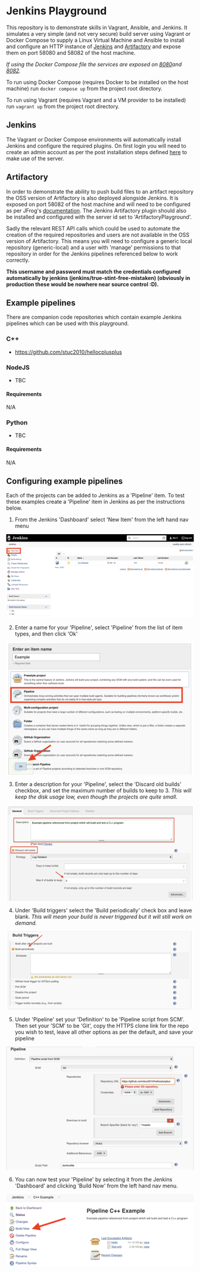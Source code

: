 # Jenkins Playground
This repository is to demonstrate skills in Vagrant, Ansible, and Jenkins. It simulates a very simple (and not very secure) build server using Vagrant or Docker Compose to supply a Linux Virtual Machine and Ansible to install and configure an HTTP instance of [Jenkins](http://localhost:58080) and [Artifactory](http://localhost:58082/ui/) and expose them on port 58080 and 58082 of the host machine.

*If using the Docker Compose file the services are exposed on [8080](http://localhost:8080)and [8082](http://localhost:58082/ui/).*

To run using Docker Compose (requires Docker to be installed on the host machine) run `docker compose up` from the project root directory.

To run using Vagrant (requires Vagrant and a VM provider to be installed) run `vagrant up` from the project root directory.

## Jenkins
The Vagrant or Docker Compose environments will automatically install Jenkins and configure the required plugins. On first login you will need to create an admin account as per the post installation steps defined [here](https://www.jenkins.io/doc/book/installing/#setup-wizard) to make use of the server.

## Artifactory
In order to demonstrate the ability to push build files to an artifact repository the OSS version of Artifactory is also deployed alongside Jenkins. It is exposed on port 58082 of the host machine and will need to be configured as per JFrog's [documentation](https://www.jfrog.com/confluence/display/JFROG/Installing+Artifactory#InstallingArtifactory-Post-InstallSteps). The Jenkins Artifactory plugin should also be installed and configured with the server id set to 'ArtifactoryPlayground'.

Sadly the relevant REST API calls which could be used to automate the creation of the required repositories and users are not available in the OSS version of Artifactory. This means you will need to configure a generic local repository (generic-local) and a user with 'manage' permissions to that repository in order for the Jenkins pipelines referenced below to work correctly. 

**This username and password must match the credentials configured automatically by jenkins (jenkins/true-stint-free-mistaken) (obviously in production these would be nowhere near source control :D).**

## Example pipelines
There are companion code repositories which contain example Jenkins pipelines which can be used with this playground.

### C++ 
* https://github.com/stuc2010/hellocplusplus

### NodeJS
* TBC

#### Requirements
N/A

### Python
* TBC

#### Requirements
N/A

## Configuring example pipelines
Each of the projects can be added to Jenkins as a 'Pipeline' item. To test these examples create a 'Pipeline' item in Jenkins as per the instructions below.

1. From the Jenkins 'Dashboard' select 'New Item' from the left hand nav menu

![](images/jenkins-new-item.png)

2. Enter a name for your 'Pipeline', select 'Pipeline' from the list of item types, and then click 'Ok'

![](images/new-item-setup.png)

3. Enter a description for your 'Pipeline', select the 'Discard old builds' checkbox, and set the maximum number of builds to keep to 3. *This will keep the disk usage low, even though the projects are quite small*.

![](images/pipeline-setup-general.png)

4. Under 'Build triggers' select the 'Build periodically' check box and leave blank. *This will mean your build is never triggered but it will still work on demand.*

![](images/pipeline-setup-build-triggers.png)

5. Under 'Pipeline' set your 'Definition' to be 'Pipeline script from SCM'. Then set your 'SCM' to be 'Git', copy the HTTPS clone link for the repo you wish to test, leave all other options as per the default, and save your pipeline

![](images/pipeline-setup-git.png)

6. You can now test your 'Pipeline' by selecting it from the Jenkins 'Dashboard' and clicking 'Build Now' from the left hand nav menu.

![](images/build-now.png)